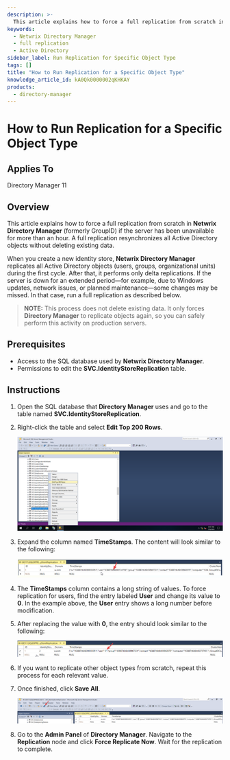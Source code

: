 ```yaml
---
description: >-
  This article explains how to force a full replication from scratch in Netwrix Directory Manager if the server has been unavailable for more than an hour.
keywords:
  - Netwrix Directory Manager
  - full replication
  - Active Directory
sidebar_label: Run Replication for Specific Object Type
tags: []
title: "How to Run Replication for a Specific Object Type"
knowledge_article_id: kA0Qk0000002qKHKAY
products:
  - directory-manager
---
```


# How to Run Replication for a Specific Object Type

## Applies To

Directory Manager 11

## Overview

This article explains how to force a full replication from scratch in **Netwrix Directory Manager** (formerly GroupID) if the server has been unavailable for more than an hour. A full replication resynchronizes all Active Directory objects without deleting existing data.

When you create a new identity store, **Netwrix Directory Manager** replicates all Active Directory objects (users, groups, organizational units) during the first cycle. After that, it performs only delta replications. If the server is down for an extended period—for example, due to Windows updates, network issues, or planned maintenance—some changes may be missed. In that case, run a full replication as described below.

> **NOTE:** This process does not delete existing data. It only forces **Directory Manager** to replicate objects again, so you can safely perform this activity on production servers.

## Prerequisites

- Access to the SQL database used by **Netwrix Directory Manager**.
- Permissions to edit the **SVC.IdentityStoreReplication** table.

## Instructions

1. Open the SQL database that **Directory Manager** uses and go to the table named **SVC.IdentityStoreReplication**.
2. Right-click the table and select **Edit Top 200 Rows**.

   ![SQL Server Management Studio showing Edit Top 200 Rows option for the SVC.IdentityStoreReplication table](./images/servlet_image_8d96cfd05aa6.png)

3. Expand the column named **TimeStamps**. The content will look similar to the following:

   ![TimeStamps column with values for multiple object types](./images/servlet_image_20358dd58f8b.png)

4. The **TimeStamps** column contains a long string of values. To force replication for users, find the entry labeled **User** and change its value to **0**. In the example above, the **User** entry shows a long number before modification.

5. After replacing the value with **0**, the entry should look similar to the following:

   ![TimeStamps column after User value replaced with 0](./images/servlet_image_f0713f2e8798.png)

6. If you want to replicate other object types from scratch, repeat this process for each relevant value.

7. Once finished, click **Save All**.

   ![SQL Server Management Studio showing Save All button highlighted](./images/servlet_image_7ef0789252e7.png)

8. Go to the **Admin Panel** of **Directory Manager**. Navigate to the **Replication** node and click **Force Replicate Now**. Wait for the replication to complete.